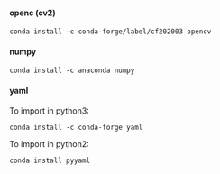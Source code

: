 


#### openc (cv2)

```
conda install -c conda-forge/label/cf202003 opencv 
```

#### numpy

```
conda install -c anaconda numpy 
```

#### yaml

To import in python3:

```
conda install -c conda-forge yaml
```

To import in python2:

```
conda install pyyaml
```
